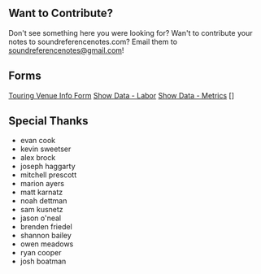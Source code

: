 ## Want to Contribute?
Don't see something here you were looking for? Wan't to contribute your notes to soundreferencenotes.com? Email them to soundreferencenotes@gmail.com!


## Forms
[Touring Venue Info Form](https://forms.gle/5FVn7zZnUfzPTiZp6)
[Show Data - Labor]()
[Show Data - Metrics]()
[]


## Special Thanks
* evan cook
* kevin sweetser
* alex brock
* joseph haggarty
* mitchell prescott
* marion ayers
* matt karnatz
* noah dettman
* sam kusnetz
* jason o'neal
* brenden friedel
* shannon bailey
* owen meadows
* ryan cooper
* josh boatman